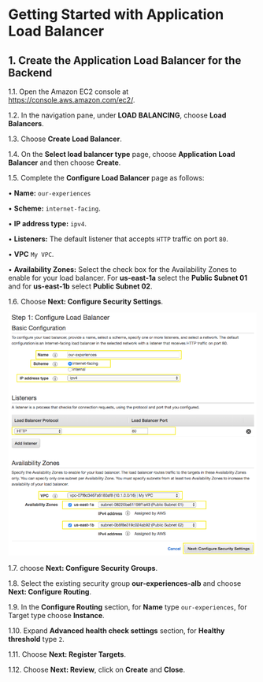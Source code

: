 # Getting Started with Application Load Balancer

## 1. Create the Application Load Balancer for the Backend

1.1\. Open the Amazon EC2 console at https://console.aws.amazon.com/ec2/.

1.2\. In the navigation pane, under **LOAD BALANCING**, choose **Load Balancers**.

1.3\. Choose **Create Load Balancer**.

1.4\. On the **Select load balancer type** page, choose **Application Load Balancer** and then choose **Create**.

1.5\. Complete the **Configure Load Balancer** page as follows:

•	**Name:** `our-experiences`

•	**Scheme:** `internet-facing`.

•	**IP address type:** `ipv4`.

•	**Listeners:** The default listener that accepts `HTTP` traffic on port `80`.

•	**VPC** `My VPC`.

•	**Availability Zones:** Select the check box for the Availability Zones to enable for your load balancer. For **us-east-1a** select the **Public Subnet 01** and for **us-east-1b** select **Public Subnet 02**.

1.6\. Choose **Next: Configure Security Settings**.

![Configure Load Balancer](../images/alb.png)

1.7\. choose **Next: Configure Security Groups**.

1.8\. Select the existing security group **our-experiences-alb** and choose **Next: Configure Routing**.

1.9\. In the **Configure Routing** section, for **Name** type `our-experiences`, for Target type choose **Instance**.

1.10\. Expand **Advanced health check settings** section, for **Healthy threshold** type `2`.

1.11\. Choose **Next: Register Targets**.

1.12\. Choose **Next: Review**, click on **Create** and **Close**.